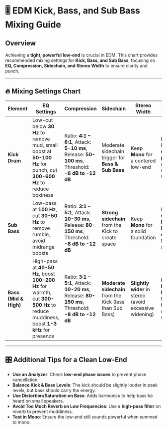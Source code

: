 # 🎚️ EDM Kick, Bass, and Sub Bass Mixing Guide

## Overview
Achieving a **tight, powerful low-end** is crucial in EDM. This chart provides recommended mixing settings for **Kick, Bass, and Sub Bass**, focusing on **EQ, Compression, Sidechain, and Stereo Width** to ensure clarity and punch.

---

## 🔥 Mixing Settings Chart

| **Element** | **EQ Settings** | **Compression** | **Sidechain** | **Stereo Width** | **Additional Notes** |
|------------|---------------|---------------|---------------|---------------|----------------|
| **Kick Drum** | Low-cut below **30 Hz** to remove mud, small boost at **50-100 Hz** for punch, cut **300-600 Hz** to reduce boxiness | Ratio: **4:1 – 6:1**, Attack: **5-10 ms**, Release: **50-100 ms**, Threshold: **-6 dB to -12 dB** | Moderate sidechain trigger for **Bass & Sub Bass** | Keep **Mono** for a centered low-end | Ensure the kick is **short and punchy** to avoid clashing with bass |
| **Sub Bass** | Low-pass at **100 Hz**, cut **30-50 Hz** to remove rumble, avoid midrange boosts | Ratio: **3:1 – 5:1**, Attack: **10-30 ms**, Release: **80-150 ms**, Threshold: **-8 dB to -12 dB** | **Strong sidechain** from the Kick to create space | Keep **Mono** for a solid foundation | Use **sine waves or low harmonic content** for cleaner subs |
| **Bass (Mid & High)** | High-pass at **40-50 Hz**, boost **100-200 Hz** for warmth, cut **300-500 Hz** to reduce muddiness, boost **1-3 kHz** for presence | Ratio: **3:1 – 5:1**, Attack: **10-20 ms**, Release: **80-150 ms**, Threshold: **-8 dB to -12 dB** | **Moderate sidechain** from the Kick (less than Sub Bass) | **Slightly wider** in stereo (avoid excessive widening) | Layer with **higher harmonics** to cut through on small speakers |

---

## 🎛️ Additional Tips for a Clean Low-End
- **Use an Analyzer**: Check **low-end phase issues** to prevent phase cancellation.
- **Balance Kick & Bass Levels**: The kick should be slightly louder in peak levels, but bass should carry the energy.
- **Use Distortion/Saturation on Bass**: Adds harmonics to help bass be heard on small speakers.
- **Avoid Too Much Reverb on Low Frequencies**: Use a **high-pass filter** on reverb to prevent muddiness.
- **Test in Mono**: Ensure the low-end still sounds powerful when summed to mono.

